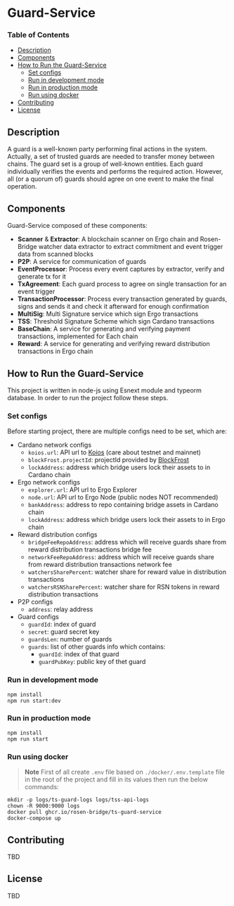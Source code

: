 # Guard-Service

### Table of Contents

- [Description](#description)
- [Components](#components)
- [How to Run the Guard-Service](#how-to-run-the-guard-service)
  - [Set configs](#set-configs)
  - [Run in development mode](#run-in-development-mode)
  - [Run in production mode](#run-in-production-mode)
  - [Run using docker](#run-using-docker)
- [Contributing](#contributing)
- [License](#license)
  <a name="headers"/>

## Description

A guard is a well-known party performing final actions in the system. Actually, a set of trusted guards are needed to transfer money between chains. The guard set is a group of well-known entities. Each guard individually verifies the events and performs the required action. However, all (or a quorum of) guards should agree on one event to make the final operation.

## Components

Guard-Service composed of these components:

- **Scanner** & **Extractor**: A blockchain scanner on Ergo chain and Rosen-Bridge watcher data extractor to extract commitment and event trigger data from scanned blocks
- **P2P**: A service for communication of guards
- **EventProcessor**: Process every event captures by extractor, verify and generate tx for it
- **TxAgreement**: Each guard process to agree on single transaction for an event trigger
- **TransactionProcessor**: Process every transaction generated by guards, signs and sends it and check it afterward for enough confirmation
- **MultiSig**: Multi Signature service which sign Ergo transactions
- **TSS**: Threshold Signature Scheme which sign Cardano transactions
- **BaseChain**: A service for generating and verifying payment transactions, implemented for Each chain
- **Reward**: A service for generating and verifying reward distribution transactions in Ergo chain

## How to Run the Guard-Service

This project is written in node-js using Esnext module and typeorm database. In order to run the project follow these steps.

### Set configs

Before starting project, there are multiple configs need to be set, which are:

- Cardano network configs
  - `koios.url`: API url to [Koios](https://api.koios.rest/) (care about testnet and mainnet)
  - `blockFrost.projectId`: projectId provided by [BlockFrost](https://blockfrost.io/)
  - `lockAddress`: address which bridge users lock their assets to in Cardano chain
- Ergo network configs
  - `explorer.url`: API url to Ergo Explorer
  - `node.url`: API url to Ergo Node (public nodes NOT recommended)
  - `bankAddress`: address to repo containing bridge assets in Cardano chain
  - `lockAddress`: address which bridge users lock their assets to in Ergo chain
- Reward distribution configs
  - `bridgeFeeRepoAddress`: address which will receive guards share from reward distribution transactions bridge fee
  - `networkFeeRepoAddress`: address which will receive guards share from reward distribution transactions network fee
  - `watchersSharePercent`: watcher share for reward value in distribution transactions
  - `watchersRSNSharePercent`: watcher share for RSN tokens in reward distribution transactions
- P2P configs
  - `address`: relay address
- Guard configs
  - `guardId`: index of guard
  - `secret`: guard secret key
  - `guardsLen`: number of guards
  - `guards`: list of other guards info which contains:
    - `guardId`: index of that guard
    - `guardPubKey`: public key of thet guard

### Run in development mode

```shell
npm install
npm run start:dev
```

### Run in production mode

```shell
npm install
npm run start
```

### Run using docker

> **Note**
> First of all create `.env` file based on `./docker/.env.template` file in the root of the project and fill in its values then run the below commands:

```shell
mkdir -p logs/ts-guard-logs logs/tss-api-logs
chown -R 9000:9000 logs
docker pull ghcr.io/rosen-bridge/ts-guard-service
docker-compose up
```

## Contributing

TBD

## License

TBD
